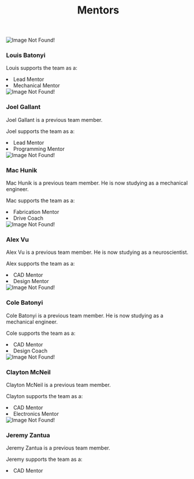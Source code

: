 ﻿---
layout: team
title: Mentors
---
<main role="main">
      <div class="album py-4 bg-light">
        <div class="container">
          <div class="row">
            <div class="col-md-4">
              <div class="card mb-4 box-shadow">
				<img class="img-fluid" alt="Image Not Found!" src="/resources/img/mentors/louis-batonyi.jpg">
                <div class="card-body">
				<h3 class="card-text">Louis Batonyi</h3>
				<p class="card-text">Louis supports the team as a:</p>
				<li class="card-text">Lead Mentor</li>
				<li class="card-text">Mechanical Mentor</li>
                </div>
              </div>
            </div>
            <div class="col-md-4">
              <div class="card mb-4 box-shadow">
				<img class="img-fluid" alt="Image Not Found!" src="/resources/img/mentors/joel-gallant.jpg">
                <div class="card-body">
				<h3 class="card-text">Joel Gallant</h3>
				<p class="card-text">Joel Gallant is a previous team member.</p>
				<p class="card-text">Joel supports the team as a:</p>
				<li class="card-text">Lead Mentor</li>
				<li class="card-text">Programming Mentor</li>
                </div>
              </div>
            </div>
            <div class="col-md-4">
              <div class="card mb-4 box-shadow">
				<img class="img-fluid" alt="Image Not Found!" src="/resources/img/mentors/mac-hunik.png">
                <div class="card-body">
				<h3 class="card-text">Mac Hunik</h3>
				<p class="card-text">Mac Hunik is a previous team member. He is now studying as a mechanical engineer.</p>
				<p class="card-text">Mac supports the team as a:</p>
				<li class="card-text">Fabrication Mentor</li>
				<li class="card-text">Drive Coach</li>
                </div>
              </div>
            </div>
            <div class="col-md-4">
              <div class="card mb-4 box-shadow">
				<img class="img-fluid" alt="Image Not Found!" src="/resources/img/mentors/alex-vu.png">
                <div class="card-body">
				<h3 class="card-text">Alex Vu</h3>
				<p class="card-text">Alex Vu is a previous team member. He is now studying as a neuroscientist.</p>
				<p class="card-text">Alex supports the team as a:</p>
				<li class="card-text">CAD Mentor</li>
				<li class="card-text">Design Mentor</li>
                </div>
              </div>
            </div>
            <div class="col-md-4">
              <div class="card mb-4 box-shadow">
				<img class="img-fluid" alt="Image Not Found!" src="/resources/img/mentors/cole-batonyi.png">
                <div class="card-body">
				<h3 class="card-text">Cole Batonyi</h3>
				<p class="card-text">Cole Batonyi is a previous team member. He is now studying as a mechanical engineer.</p>
				<p class="card-text">Cole supports the team as a:</p>
				<li class="card-text">CAD Mentor</li>
				<li class="card-text">Design Coach</li>
                </div>
              </div>
            </div>
            <div class="col-md-4">
              <div class="card mb-4 box-shadow">
				<img class="img-fluid" alt="Image Not Found!" src="/resources/img/mentors/clayton-mcneil.jpg">
                <div class="card-body">
				<h3 class="card-text">Clayton McNeil</h3>
				<p class="card-text">Clayton McNeil is a previous team member.</p>
				<p class="card-text">Clayton supports the team as a:</p>
				<li class="card-text">CAD Mentor</li>
				<li class="card-text">Electronics Mentor</li>
                </div>
              </div>
            </div>
			<div class="col-md-4">
              <div class="card mb-4 box-shadow">
				<img class="img-fluid" alt="Image Not Found!" src="/resources/img/mentors/jeremy-zantua.png">
                <div class="card-body">
				<h3 class="card-text">Jeremy Zantua</h3>
				<p class="card-text">Jeremy Zantua is a previous team member.</p>
				<p class="card-text">Jeremy supports the team as a:</p>
				<li class="card-text">CAD Mentor</li>
                </div>
              </div>
          </div>
        </div>
      </div>
